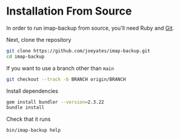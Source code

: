 # Installation From Source

In order to run imap-backup from source, you'll need Ruby and [Git](https://git-scm.com/book/en/v2/Getting-Started-Installing-Git).

Next, clone the repository

```sh
git clone https://github.com/joeyates/imap-backup.git
cd imap-backup
```

If you want to use a branch other than `main`

```sh
git checkout --track -b BRANCH origin/BRANCH
```

Install dependencies

```sh
gem install bundler --version=2.3.22
bundle install
```

Check that it runs

```sh
bin/imap-backup help
```

